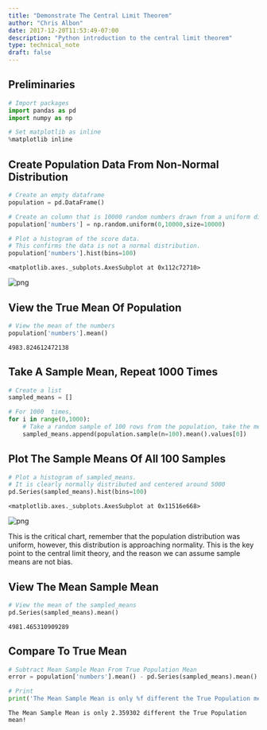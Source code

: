 ```yaml
---
title: "Demonstrate The Central Limit Theorem"
author: "Chris Albon"
date: 2017-12-20T11:53:49-07:00
description: "Python introduction to the central limit theorem"
type: technical_note
draft: false
---
```

## Preliminaries


```python
# Import packages
import pandas as pd
import numpy as np

# Set matplotlib as inline
%matplotlib inline  
```

## Create Population Data From Non-Normal Distribution


```python
# Create an empty dataframe
population = pd.DataFrame()

# Create an column that is 10000 random numbers drawn from a uniform distribution
population['numbers'] = np.random.uniform(0,10000,size=10000)
```


```python
# Plot a histogram of the score data.
# This confirms the data is not a normal distribution.
population['numbers'].hist(bins=100)
```




    <matplotlib.axes._subplots.AxesSubplot at 0x112c72710>




![png](demonstrate_the_central_limit_theorem_5_1.png)


## View the True Mean Of Population


```python
# View the mean of the numbers
population['numbers'].mean()
```




    4983.824612472138



## Take A Sample Mean, Repeat 1000 Times


```python
# Create a list
sampled_means = []

# For 1000  times,
for i in range(0,1000):
    # Take a random sample of 100 rows from the population, take the mean of those rows, append to sampled_means
    sampled_means.append(population.sample(n=100).mean().values[0])
```

## Plot The Sample Means Of All 100 Samples


```python
# Plot a histogram of sampled_means. 
# It is clearly normally distributed and centered around 5000
pd.Series(sampled_means).hist(bins=100)
```




    <matplotlib.axes._subplots.AxesSubplot at 0x11516e668>




![png](demonstrate_the_central_limit_theorem_11_1.png)


This is the critical chart, remember that the population distribution was uniform, however, this distribution is approaching normality. This is the key point to the central limit theory, and the reason we can assume sample means are not bias.

## View The Mean Sample Mean


```python
# View the mean of the sampled_means
pd.Series(sampled_means).mean()
```




    4981.465310909289



## Compare To True Mean


```python
# Subtract Mean Sample Mean From True Population Mean
error = population['numbers'].mean() - pd.Series(sampled_means).mean()

# Print
print('The Mean Sample Mean is only %f different the True Population mean!' % error)
```

    The Mean Sample Mean is only 2.359302 different the True Population mean!

